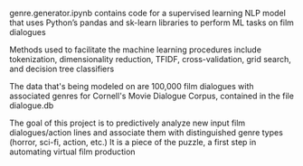genre.generator.ipynb contains code for a supervised learning NLP model that uses Python’s pandas and sk-learn libraries to perform ML tasks on film dialogues

Methods used to facilitate the machine learning procedures include tokenization, dimensionality reduction, TFIDF, cross-validation, grid search, and decision tree classifiers

The data that's being modeled on are 100,000 film dialogues with associated genres for Cornell's Movie Dialogue Corpus, contained in the file dialogue.db

The goal of this project is to predictively analyze new input film dialogues/action lines and associate them with distinguished genre types (horror, sci-fi, action, etc.) It is a piece of the puzzle, a first step in automating virtual film production
